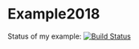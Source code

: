 # Example2018

Status of my example: [![Build Status](https://ci.appveyor.com/api/projects/status/800j6pis84wjfggo?svg=true)](https://ci.appveyor.com/project/chriswaas/example2018-1)
